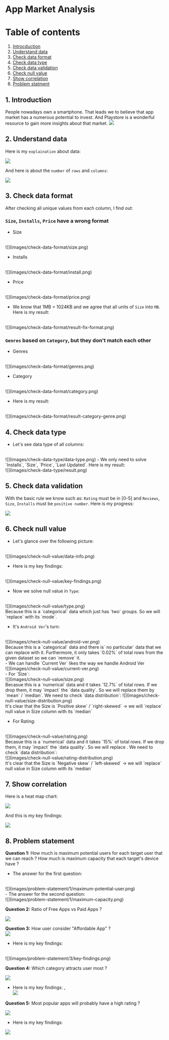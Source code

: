 # App Market Analysis

# Table of contents
1. [Introcduction](#introduction)
2. [Understand data](#understand)
3. [Check data format](#format)
4. [Check data type](#type)
5. [Check data validation](#validation)
6. [Check null value](#null)
7. [Show correlation](#correlation)
8. [Problem statment](#problem)

## 1. Introduction <a name="introduction"></a>
People nowadays own a smartphone. That leads we to believe that app market has a numerous potential to invest. And Playstore
is a wonderful resource to gain more insights about that market. 
![](https://play.google.com/intl/en_us/badges/static/images/badges/en_badge_web_generic.png)

##  2. Understand data <a name="understand"></a>
Here is my `explaination` about data:

![](images/understand-data/explain-data.png)

And here is about the `number` of `rows` and `columns`:

![](images/understand-data/row-and-column.png)


##  3. Check data format <a name="format"></a>
After checking all unique values from each column, I find out:

### **`Size`, `Installs`, `Price` have a wrong format** ###

- Size
<br>
![](images/check-data-format/size.png)

- Installs
<br>
![](images/check-data-format/install.png)

- Price
<br>
![](images/check-data-format/price.png)

- We know that 1MB = 1024KB and we agree that  all units of `Size` into `MB`. Here is my result:
<br>
![](images/check-data-format/result-fix-format.png)

### **`Genres` based on `Category`, but they don't match each other** ###

- Genres
<br>
![](images/check-data-format/genres.png)

- Category
<br>
![](images/check-data-format/category.png)

- Here is my result:
<br>
![](images/check-data-format/result-category-genre.png)

##  4. Check data type <a name="type"></a>
- Let's see data type of all columns:
<br>
![](images/check-data-type/data-type.png)
- We only need to solve `Installs`, `Size`, `Price`, `Last Updated`. Here is my result:
<br>
![](images/check-data-type/result.png)

##  5. Check data validation <a name="validation"></a>
With the basic rule we know such as: `Rating` must be in [0-5] and `Reviews`, `Size`, `Installs` must be `positive number`. Here is my progress:

![](images/check-data-validation/result.png)

##  6. Check null value <a name="null"></a>
- Let's glance over the following picture:
<br>
![](images/check-null-value/data-info.png)

- Here is my key findings:
<br>
![](images/check-null-value/key-findings.png)

- Now we solve null value in `Type`:
<br>
![](images/check-null-value/type.png)
<br>
Because this is a `categorical` data which just has `two` groups. So we will `replace` with its `mode`.

- It's `Android Ver`'s turn:
<br>
![](images/check-null-value/android-ver.png)
<br>
Because this is a `categorical` data and there is` no particular` data that we can replace with it. Furthermore, it only takes `0.02%` of total rows from the given dataset so we can `remove` it.
<br>
- We can handle `Current Ver` likes the way we handle Android Ver
<br>
![](images/check-null-value/current-ver.png)
<br>
- For `Size`:
<br>
![](images/check-null-value/size.png)
<br>
Becasue this is a `numerical` data and it takes `12.7%` of total rows. If we drop them, it may `impact` the `data quality`. So we will replace them by `mean` / `median`. We need to check `data distribution`:
![](images/check-null-value/size-distribution.png)
<br>
It's clear that the Size is `Positive skew` / `right-skewed` -> we will `replace` null value in Size column with its `median` 

- For Rating:
<br>
![](images/check-null-value/rating.png)
<br>
Becasue this is a `numerical` data and it takes `15%` of total rows. If we drop them, it may `impact` the `data quality`. So we will replace . We need to check `data distribution`:
<br>
![](images/check-null-value/rating-distribution.png)
<br>
It's clear that the Size is `Negative skew` / `left-skewed` -> we will `replace` null value in Size column with its `median` 

##  7. Show correlation <a name="correlation"></a>
Here is a heat map chart:

![](images/check-correlation/correlation.png)

And this is my key findings:

![](images/check-correlation/key-findings.png)

## 8. Problem statement <a name="problem"></a>

**Question 1:** How much is maximum potential users for each target user that we can reach ? How much is maximum capacity that each target's device have ?
- The answer for the first question:
<br>
![](images/problem-statement/1/maximum-potential-user.png)
<br>
- The answer for the second question:
<br>
![](images/problem-statement/1/maximum-capacity.png)

**Question 2:** Ratio of Free Apps vs Paid Apps ?

![](images/problem-statement/2/ratio.png)

**Question 3:** How user consider "Affordable App" ?
<br>
![](images/problem-statement/3/affordable-price.png)
<br>
- Here is my key findings:
<br>
![](images/problem-statement/3/key-findings.png)

**Question 4:** Which category attracts user most ?

![](images/problem-statement/4/popular-category.png)
<br>
- Here is my key findings:
,<br>
![](images/problem-statement/4/key-findings.png)

**Question 5:** Most popular apps will probably have a high rating ?

![](images/problem-statement/5/rating-installs.png)
- Here is my key findings:

![](images/problem-statement/5/key-findings.png)